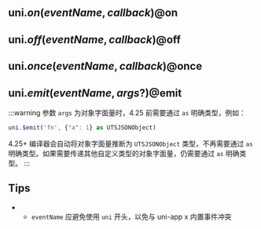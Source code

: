 ## uni.$on(eventName, callback) @$on

<!-- UTSAPIJSON.$on.description -->

<!-- UTSAPIJSON.$on.compatibility -->

<!-- UTSAPIJSON.$on.param -->

<!-- UTSAPIJSON.$on.returnValue -->

<!-- UTSAPIJSON.$on.example -->

<!-- UTSAPIJSON.$on.tutorial -->

## uni.$off(eventName, callback) @$off

<!-- UTSAPIJSON.$off.description -->

<!-- UTSAPIJSON.$off.compatibility -->

<!-- UTSAPIJSON.$off.param -->

<!-- UTSAPIJSON.$off.returnValue -->

<!-- UTSAPIJSON.$off.example -->

<!-- UTSAPIJSON.$off.tutorial -->

## uni.$once(eventName, callback) @$once

<!-- UTSAPIJSON.$once.description -->

<!-- UTSAPIJSON.$once.compatibility -->

<!-- UTSAPIJSON.$once.param -->

<!-- UTSAPIJSON.$once.returnValue -->

<!-- UTSAPIJSON.$once.example -->

<!-- UTSAPIJSON.$once.tutorial -->

## uni.$emit(eventName, args?) @$emit

<!-- UTSAPIJSON.$emit.description -->

<!-- UTSAPIJSON.$emit.compatibility -->

<!-- UTSAPIJSON.$emit.param -->


:::warning
参数 `args` 为对象字面量时，4.25 前需要通过 `as` 明确类型，例如：
```js
uni.$emit('fn', {"a": 1} as UTSJSONObject)
```
4.25+ 编译器会自动将对象字面量推断为 `UTSJSONObject` 类型，不再需要通过 `as` 明确类型。如果需要传递其他自定义类型的对象字面量，仍需要通过 `as` 明确类型。
:::

<!-- UTSAPIJSON.$emit.returnValue -->

<!-- UTSAPIJSON.$emit.example -->

<!-- UTSAPIJSON.$emit.tutorial -->

<!-- UTSAPIJSON.eventBus.example -->

<!-- UTSAPIJSON.general_type.name -->

<!-- UTSAPIJSON.general_type.param -->

## Tips
* - `eventName` 应避免使用 `uni` 开头，以免与 uni-app x 内置事件冲突